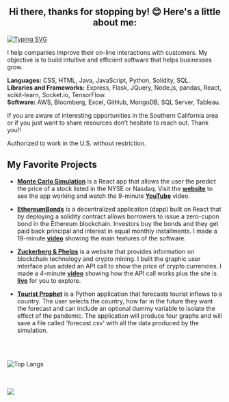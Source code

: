 <h2 align="center">Hi there, thanks for stopping by! 😊  Here's a little about me:</h2>

[![Typing SVG](https://readme-typing-svg.demolab.com?font=Fira+Code&pause=3000&width=535&lines=My+developer+name+is+Daniel+Lobster)](https://git.io/typing-svg)

I help companies improve their on-line interactions with customers. My objective is to build intuitive and efficient software that helps businesses grow.

**Languages:** CSS, HTML, Java, JavaScript, Python, Solidity, SQL. <br>
**Libraries and Frameworks:** Express, Flask, JQuery, Node.js, pandas, React, scikit-learn, Socket.io, TensorFlow. <br>
**Software:** AWS, Bloomberg, Excel, GitHub, MongoDB, SQL Server, Tableau.<br>

If you are aware of interesting opportunities in the Southern California area or if you just want to share resources don’t hesitate to reach out. Thank you!!

Authorized to work in the U.S. without restriction.

## My Favorite Projects

+ **[Monte Carlo Simulation](https://github.com/daniel-lobster/stock_montecarlo)** is a React app that allows the user the predict the price of a stock listed in the NYSE or Nasdaq. Visit the **[website](http://montecarlo-simulation-finnhub.s3-website-us-west-1.amazonaws.com/)** to see the app working and watch the 9-minute **[YouTube](https://www.youtube.com/watch?v=5wiC_8Lq3u8)** video. 

+ **[EthereumBonds](https://github.com/daniel-lobster/EthereumBonds)** is a decentralized application (dapp) built on React that by deploying a solidity contract allows borrowers to issue a zero-cupon bond in the Ethereum blockchain. Investors buy the bonds and they get paid back principal and interest in equal monthly installments. I made a 19-minute **[video](https://youtu.be/82erXHt1dUE?si=rz0xQ9DXnzDbUf-i)** showing the main features of the software.

+ **[Zuckerberg & Phelps](https://github.com/daniel-lobster/api_call_coingecko)** is a website that provides information on blockchain technology and crypto mining. I built the graphic user interface plus added an API call to show the price of crypto currencies. I made a 4-minute **[video](https://youtu.be/82erXHt1dUE?si=rz0xQ9DXnzDbUf-i)** showing how the API call works plus the site is **[live](http://zuckerbergphelps.com/)** for you to explore. 

+ **[Tourist Prophet](https://github.com/daniel-lobster/tourist_prophet)** is a Python application that forecasts tourist inflows to a country. The user selects the country, how far in the future they want the forecast and can include an optional dummy variable to isolate the effect of the pandemic. The application will produce four graphs and will save a file called 'forecast.csv' with all the data produced by the simulation. 


<!--![Daniel's GitHub stats](https://github-readme-stats.vercel.app/api?username=daniel-lobster)-->
<br>
<br>

![Top Langs](https://github-readme-stats.vercel.app/api/top-langs/?username=daniel-lobster&hide_progress=true)

<br>
<br>
<a href="https://github.com/daniel-lobster">
   <img src="https://komarev.com/ghpvc/?username=daniel-lobster">
</a>

<!--
**daniel-lobster/daniel-lobster** is a ✨ _special_ ✨ repository because its `README.md` (this file) appears on your GitHub profile.

Here are some ideas to get you started:

- 🔭 I’m currently working on ...
- 🌱 I’m currently learning ...
- 👯 I’m looking to collaborate on ...
- 🤔 I’m looking for help with ...
- 💬 Ask me about ...
- 📫 How to reach me: ...
- 😄 Pronouns: ...
- ⚡ Fun fact: ...
-->
